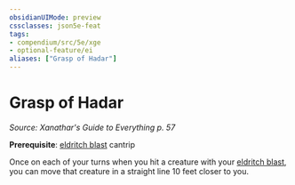 ```yaml
---
obsidianUIMode: preview
cssclasses: json5e-feat
tags:
- compendium/src/5e/xge
- optional-feature/ei
aliases: ["Grasp of Hadar"]
---
```

# Grasp of Hadar
*Source: Xanathar's Guide to Everything p. 57*  

**Prerequisite**: [eldritch blast](Mechanics/spells/eldritch-blast.md) cantrip

Once on each of your turns when you hit a creature with your [eldritch blast](Mechanics/spells/eldritch-blast.md), you can move that creature in a straight line 10 feet closer to you.